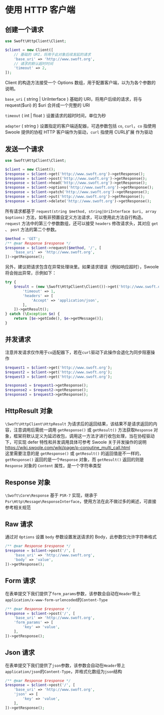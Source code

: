 # 使用 HTTP 客户端

## 创建一个请求
```php
use Swoft\HttpClient\Client;

$client = new Client([
    // 基础的 URI，将用于此对象后续发起的请求
    'base_uri' => 'http://www.swoft.org',
    // 请求的默认超时时间
    'timeout' => 2,
]);
```
Client 的构造方法接受一个 Options 数组，用于配置客户端，以为为各个参数的说明。

`base_uri` ( string | UriInterface ) 基础的 URI，将用户后续的请求，将与 request($uri) 的 $uri 合并成一个完整的 URI

`timeout` ( int | float ) 设置请求的超时时间，单位为秒

`adapter` ( string ) 设置指定的客户端适配器，可选参数包括 `co`, `curl`，`co` 指使用 Swoole 提供的协程 HTTP 客户端作为驱动，`curl` 指使用 CURL扩展 作为驱动

## 发送一个请求

```php
use Swoft\HttpClient\Client;

$client = new Client();
$response = $client->get('http://www.swoft.org')->getResponse();
$response = $client->post('http://www.swoft.org')->getResponse();
$response = $client->head('http://www.swoft.org')->getResponse();
$response = $client->options('http://www.swoft.org')->getResponse();
$response = $client->patch('http://www.swoft.org')->getResponse();
$response = $client->put('http://www.swoft.org')->getResponse();
$response = $client->delete('http://www.swoft.org')->getResponse();
```

所有请求都基于 `request(string $method, string|UriInterface $uri, array $options)` 方法，如有非预置自定义方法请求，可以使用此方法自行构造。`request` 方法中的第三个参数数组，还可以接受 `headers` 修改请求头，其对应 `get` 、 `post` 方法的第二个参数。
```php
$method = 'GET';
/** @var Response $response */
$response = $client->request($method, '/', [
    'base_uri' => 'http://www.swoft.org',
])->getResponse();
```

另外，建议把请求包含在异常处理块里。如果请求错误（例如响应超时），Swoole 将会抛出异常，示例如下：
```php
try {
    $result = (new \Swoft\HttpClient\Client())->get('http://www.swoft.org', [
        'timeout' => 1,
        'headers' => [
            'Accept' => 'application/json',
        ],
    ])->getResult();
} catch (\Exception $e) {
    return [$e->getCode(), $e->getMessage()];
}
```

## 并发请求
注意并发请求仅作用于`co`适配器下，若在`curl`驱动下此操作会退化为同步阻塞操作
```php
$request1 = $client->get('http://www.swoft.org');
$request2 = $client->get('http://www.swoft.org');
$request3 = $client->get('http://www.swoft.org');

$response1 = $request1->getResponse();
$response2 = $request2->getResponse();
$response3 = $request3->getResponse();
```

## HttpResult 对象
`\Swoft\HttpClient\HttpResult` 为请求后的返回结果，该结果不是请求返回的内容，注意调用后需统一调用 `getResponse()` 或 `getResult()` 方法获取`Response` 对象，框架将默认定义为延迟收包，调用这一方法才进行收包处理，当在协程驱动下，可实现 defer 特性和并发调用具体可参考 Swoole 关于并发操作的说明 https://wiki.swoole.com/wiki/page/p-coroutine_multi_call.html  
这里需要注意的是 `getResponse()` 或 `getResult()` 的返回值是不一样的，`getResponse()` 返回的是一个`Response` 对象，而 `getResult()` 返回的则是 `Response` 对象的 `Content` 属性，是一个字符串类型

## Response 对象
`\Swoft\Core\Response` 基于 `PSR-7` 实现，继承于 `Psr\Http\Message\ResponseInterface`，使用方法在此不做过多的阐述，可直接参考相关规范

## Raw 请求
通过对 `Options` 设置 `body` 参数设置发送请求的 Body，此参数仅允许字符串格式
```php
/** @var Response $response */
$response = $client->post('/', [
    'base_uri' => 'http://www.swoft.org',
    'body' => 'value',
])->getResponse();
```

## Form 请求
在表单提交下我们提供了`form_params`参数，该参数会自动在`Header`带上`application/x-www-form-urlencoded`的`Content-Type`

```php
/** @var Response $response */
$response = $client->post('/', [
    'base_uri' => 'http://www.swoft.org',
    'form_params' => [
        'key' => 'value',
    ],
])->getResponse();
```

## Json 请求
在表单提交下我们提供了`json`参数，该参数会自动在`Header`带上`application/json`的`Content-Type`，并格式化数组为`json`结构

```php
/** @var Response $response */
$response = $client->post('/', [
    'base_uri' => 'http://www.swoft.org',
    'json' => [
        'key' => 'value',
    ],
])->getResponse();
```
